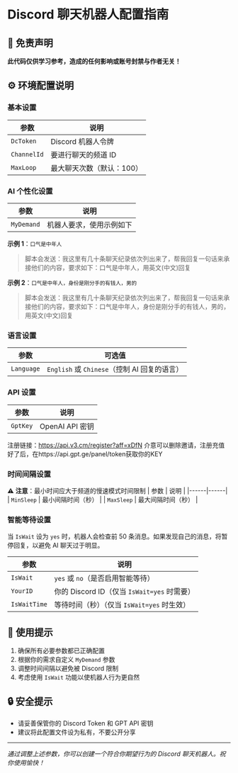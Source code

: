 # Discord 聊天机器人配置指南

## 📢 免责声明
**此代码仅供学习参考，造成的任何影响或账号封禁与作者无关！**

## ⚙️ 环境配置说明

### 基本设置
| 参数 | 说明 |
|------|------|
| `DcToken` | Discord 机器人令牌 |
| `ChannelId` | 要进行聊天的频道 ID |
| `MaxLoop` | 最大聊天次数（默认：100） |

### AI 个性化设置
| 参数 | 说明 |
|------|------|
| `MyDemand` | 机器人要求，使用示例如下 |

**示例 1**：`口气是中年人`
> 脚本会发送：我这里有几十条聊天纪录依次列出来了，帮我回复一句话来承接他们的内容，要求如下：口气是中年人，用英文(中文)回复

**示例 2**：`口气是中年人，身份是刚分手的有钱人，男的`
> 脚本会发送：我这里有几十条聊天纪录依次列出来了，帮我回复一句话来承接他们的内容，要求如下：口气是中年人，身份是刚分手的有钱人，男的，用英文(中文)回复

### 语言设置
| 参数 | 可选值 |
|------|------|
| `Language` | `English` 或 `Chinese`（控制 AI 回复的语言） |

### API 设置
| 参数 | 说明 |
|------|------|
| `GptKey` | OpenAI API 密钥 |
注册链接：https://api.v3.cm/register?aff=xDfN   介意可以删除邀请，注册充值好了后，在https://api.gpt.ge/panel/token获取你的KEY

### 时间间隔设置
⚠️ **注意**：最小时间应大于频道的慢速模式时间限制
| 参数 | 说明 |
|------|------|
| `MinSleep` | 最小间隔时间（秒） |
| `MaxSleep` | 最大间隔时间（秒） |

### 智能等待设置
当 `IsWait` 设为 `yes` 时，机器人会检查前 50 条消息。如果发现自己的消息，将暂停回复，以避免 AI 聊天过于明显。

| 参数 | 说明 |
|------|------|
| `IsWait` | `yes` 或 `no`（是否启用智能等待） |
| `YourID` | 你的 Discord ID（仅当 `IsWait=yes` 时需要） |
| `IsWaitTime` | 等待时间（秒）（仅当 `IsWait=yes` 时生效） |

## 🚀 使用提示
1. 确保所有必要参数都已正确配置
2. 根据你的需求自定义 `MyDemand` 参数
3. 调整时间间隔以避免被 Discord 限制
4. 考虑使用 `IsWait` 功能以使机器人行为更自然

## 🔒 安全提示
- 请妥善保管你的 Discord Token 和 GPT API 密钥
- 建议将此配置文件设为私有，不要公开分享

---

*通过调整上述参数，你可以创建一个符合你期望行为的 Discord 聊天机器人。祝你使用愉快！*
